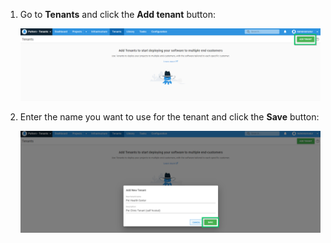 
1. Go to **Tenants** and click the **Add tenant** button:

   ![](/docs/shared-content/tenants/images/add-new-tenant.png "width=500")

2. Enter the name you want to use for the tenant and click the **Save** button:

    ![](/docs/shared-content/tenants/images/creating-new-tenant.png "width=500")
